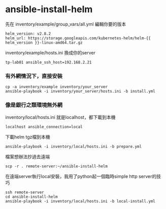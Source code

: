 # ansible-install-helm

先在 inventory/example/group_vars/all.yml 編輯你要的版本

```
helm_version: v2.8.2
helm_url: https://storage.googleapis.com/kubernetes-helm/helm-{{ helm_version }}-linux-amd64.tar.gz
```

inventory/example/hosts.ini 換成你的server

```
tp-lab01 ansible_ssh_host=192.168.2.21
```

### 有外網情況下，直接安裝

```
cp -a inventory/example inventory/your_server
ansible-playbook -i inventory/your_server/hosts.ini -b install.yml
```

### 像是銀行之類環境無外網

inventory/local/hosts.ini 就是localhost，都下載到本機

```
localhost ansible_connection=local
```

下載helm tgz檔到本機

```
ansible-playbook -i inventory/local/hosts.ini -b prepare.yml
```

檔案想辦法抄過去遠端

```
scp -r . remote-server:~/ansible-install-helm
```

在遠端server執行local安裝，我用了python起一個臨時simple http server的技巧

```
ssh remote-server
cd ansible-install-helm
ansible-playbook -i inventory/local/hosts.ini -b local-install.yml
```
